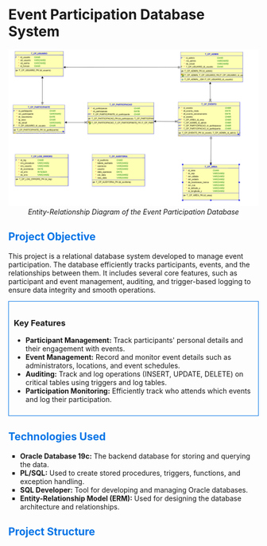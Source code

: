 # Event Participation Database System

<p align="center">
  <img src="relational%20e%20logical/download.png" alt="ERD Diagram" width="600px">
  <br>
  <em>Entity-Relationship Diagram of the Event Participation Database</em>
</p>

## <span style="color: #0073e6;">Project Objective</span>

This project is a relational database system developed to manage event participation. The database efficiently tracks participants, events, and the relationships between them. It includes several core features, such as participant and event management, auditing, and trigger-based logging to ensure data integrity and smooth operations.

<div style="border: 1px solid #0073e6; padding: 10px;">
  <h3>Key Features</h3>
  <ul>
    <li><strong>Participant Management:</strong> Track participants' personal details and their engagement with events.</li>
    <li><strong>Event Management:</strong> Record and monitor event details such as administrators, locations, and event schedules.</li>
    <li><strong>Auditing:</strong> Track and log operations (INSERT, UPDATE, DELETE) on critical tables using triggers and log tables.</li>
    <li><strong>Participation Monitoring:</strong> Efficiently track who attends which events and log their participation.</li>
  </ul>
</div>

## <span style="color: #0073e6;">Technologies Used</span>

<ul style="list-style-type: square;">
  <li><strong>Oracle Database 19c:</strong> The backend database for storing and querying the data.</li>
  <li><strong>PL/SQL:</strong> Used to create stored procedures, triggers, functions, and exception handling.</li>
  <li><strong>SQL Developer:</strong> Tool for developing and managing Oracle databases.</li>
  <li><strong>Entity-Relationship Model (ERM):</strong> Used for designing the database architecture and relationships.</li>
</ul>

## <span style="color: #0073e6;">Project Structure</span>


